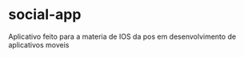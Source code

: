 # social-app
Aplicativo feito para a materia de IOS da pos em desenvolvimento de aplicativos moveis
